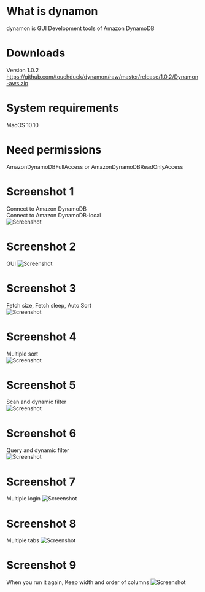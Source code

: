 # What is dynamon
dynamon is GUI Development tools of Amazon DynamoDB

# Downloads
Version 1.0.2
https://github.com/touchduck/dynamon/raw/master/release/1.0.2/Dynamon-aws.zip  

# System requirements  
MacOS 10.10  
  
# Need permissions  
AmazonDynamoDBFullAccess or AmazonDynamoDBReadOnlyAccess  

# Screenshot 1
Connect to Amazon DynamoDB  
Connect to Amazon DynamoDB-local  
![Screenshot](screenshots/shot1.png)  

# Screenshot 2
GUI
![Screenshot](screenshots/shot2.png)  
  
# Screenshot 3
Fetch size, Fetch sleep, Auto Sort  
![Screenshot](screenshots/shot3.png)  
  
# Screenshot 4
Multiple sort  
![Screenshot](screenshots/shot4.png)  
  
# Screenshot 5
Scan and dynamic filter  
![Screenshot](screenshots/shot5.png)  
  
# Screenshot 6
Query and dynamic filter  
![Screenshot](screenshots/shot6.png)  

# Screenshot 7
Multiple login
![Screenshot](screenshots/shot7.png)

# Screenshot 8
Multiple tabs
![Screenshot](screenshots/shot8.png)

# Screenshot 9
When you run it again, Keep width and order of columns
![Screenshot](screenshots/shot9.png)

